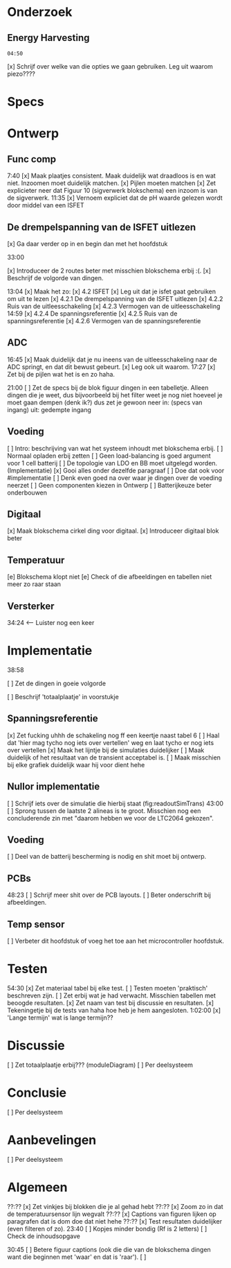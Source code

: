 # Onderzoek
## Energy Harvesting
    04:50
[x] Schrijf over welke van die opties we gaan gebruiken. Leg uit waarom piezo????

# Specs

# Ontwerp
## Func comp
7:40
[x] Maak plaatjes consistent. Maak duidelijk wat draadloos is en wat niet. Inzoomen moet duidelijk matchen.
[x] Pijlen moeten matchen
[x] Zet explicieter neer dat Figuur 10 (sigverwerk blokschema) een inzoom is van de sigverwerk.
11:35
[x] Vernoem expliciet dat de pH waarde gelezen wordt door middel van een ISFET
## De drempelspanning van de ISFET uitlezen
[x] Ga daar verder op in en begin dan met het hoofdstuk

33:00
<!--!     dit is redelijk belangrijk doe dit pls    -->
[x] Introduceer de 2 routes beter met misschien blokschema erbij :(.
[x] Beschrijf de volgorde van dingen.
<!--!     dit is redelijk belangrijk doe dit pls    -->

13:04
[x] Maak het zo:
[x] 4.2 ISFET
[x]     Leg uit dat je isfet gaat gebruiken om uit te lezen
[x]     4.2.1 De drempelspanning van de ISFET uitlezen
[x]     4.2.2 Ruis van de uitleesschakeling
[x]     4.2.3 Vermogen van de uitleesschakeling
14:59
[x]     4.2.4 De spanningsreferentie
[x]     4.2.5 Ruis van de spanningsreferentie
[x]     4.2.6 Vermogen van de spanningsreferentie


## ADC
16:45
[x] Maak duidelijk dat je nu ineens van de uitleesschakeling naar de ADC springt, en dat dit bewust gebeurt.
[x] Leg ook uit waarom.
17:27
[x] Zet bij de pijlen wat het is en zo haha.

21:00
[ ] Zet de specs bij de blok figuur dingen in een tabelletje.
    Alleen dingen die je weet, dus bijvoorbeeld bij het filter weet je nog niet hoeveel je moet gaan dempen (denk ik?) dus zet je gewoon neer
    in: (specs van ingang)
    uit: gedempte ingang


<!--Dit is een grote TODO, doe samen met Big T of Tenko-->
## Voeding
[ ] Intro: beschrijving van wat het systeem inhoudt met blokschema erbij.
[ ] Normaal opladen erbij zetten
[ ] Geen load-balancing is goed argument voor 1 cell batterij
[ ] De topologie van LDO en BB moet uitgelegd worden. (Implementatie)
[x] Gooi alles onder dezelfde paragraaf
[ ] Doe dat ook voor #implementatie
[ ] Denk even goed na over waar je dingen over de voeding neerzet
    [ ] Geen componenten kiezen in Ontwerp
[ ] Batterijkeuze beter onderbouwen




## Digitaal
[x] Maak blokschema cirkel ding voor digitaal.
[x] Introduceer digitaal blok beter

## Temperatuur
<!--? niet gefixt maar gewoon weggehaald lol -->
[e] Blokschema klopt niet
[e] Check of die afbeeldingen en tabellen niet meer zo raar staan

## Versterker
34:24 <-- Luister nog een keer



# Implementatie
38:58
<!--! even met big T bespreken -->
[ ] Zet de dingen in goeie volgorde
<!--! even met big T bespreken -->

[ ] Beschrijf 'totaalplaatje' in voorstukje


## Spanningsreferentie
[x] Zet fucking uhhh de schakeling nog ff een keertje naast tabel 6
[ ] Haal dat 'hier mag tycho nog iets over vertellen' weg en laat tycho er nog iets over vertellen
[x] Maak het lijntje bij de simulaties duidelijker
[ ] Maak duidelijk of het resultaat van de transient acceptabel is. 
[ ] Maak misschien bij elke grafiek duidelijk waar hij voor dient hehe

## Nullor implementatie
[ ] Schrijf iets over de simulatie die hierbij staat (fig:readoutSimTrans)
43:00
[ ] Sprong tussen de laatste 2 alineas is te groot.
    Misschien nog een concluderende zin met "daarom hebben we voor de LTC2064 gekozen".

## Voeding
[ ] Deel van de batterij bescherming is nodig en shit moet bij ontwerp.

## PCBs
48:23
[ ] Schrijf meer shit over de PCB layouts.
[ ] Beter onderschrift bij afbeeldingen.

## Temp sensor
[ ] Verbeter dit hoofdstuk of voeg het toe aan het microcontroller hoofdstuk.


# Testen
54:30
[x] Zet materiaal tabel bij elke test.
[ ] Testen moeten 'praktisch' beschreven zijn.
[ ] Zet erbij wat je had verwacht.
    Misschien tabellen met beoogde resultaten.
[x] Zet naam van test bij discussie en resultaten.
[x] Tekeningetje bij de tests van haha hoe heb je hem aangesloten.
1:02:00
[x] 'Lange termijn' wat is lange termijn??


# Discussie
[ ] Zet totaalplaatje erbij??? (moduleDiagram)
[ ] Per deelsysteem

# Conclusie
[ ] Per deelsysteem

# Aanbevelingen
[ ] Per deelsysteem


# Algemeen
??:??
[x] Zet vinkjes bij blokken die je al gehad hebt
??:??
[x] Zoom zo in dat de temperatuursensor lijn wegvalt
??:??
[x] Captions van figuren lijken op paragrafen dat is dom doe dat niet hehe 
??:??
[x] Test resultaten duidelijker (even filteren of zo).
23:40
[ ] Kopjes minder bondig (Rf is 2 letters)
[ ] Check de inhoudsopgave

30:45
[ ] Betere figuur captions (ook die die van de blokschema dingen want die beginnen met 'waar' en dat is 'raar').
[ ] 
